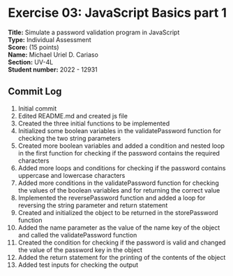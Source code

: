 # Exercise 03: JavaScript Basics part 1

**Title:** Simulate a password validation program in JavaScript <br/>
**Type:** Individual Assessment <br/>
**Score:** (15 points) <br/>
**Name:** Michael Uriel D. Cariaso <br/>
**Section:** UV-4L <br/>
**Student number:** 2022 - 12931 <br/>


## Commit Log
1. Initial commit
2. Edited README.md and created js file
3. Created the three initial functions to be implemented
4. Initialized some boolean variables in the validatePassword function for checking the two string parameters
5. Created more boolean variables and added a condition and nested loop in the first function for checking if the password contains the required characters 
6. Added more loops and conditions for checking if the password contains uppercase and lowercase characters
7. Added more conditions in the validatePassword function for checking the values of the boolean variables and for returning the correct value
8. Implemented the reversePassword function and added a loop for reversing the string parameter and return statement
9. Created and initialized the object to be returned in the storePassword function
10. Added the name parameter as the value of the name key of the object and called the validatePassword function 
11. Created the condition for checking if the password is valid and changed the value of the password key in the object
12. Added the return statement for the printing of the contents of the object
13. Added test inputs for checking the output